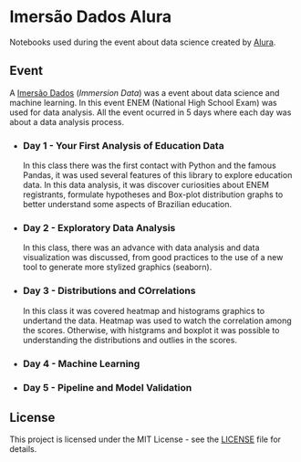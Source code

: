 # Imersão Dados Alura

Notebooks used during the event about data science created by [Alura](https://www.alura.com.br/).

## Event

A [Imersão Dados](https://www.alura.com.br/imersao-dados) (*Immersion Data*) was a event about data science and machine learning. In this event ENEM (National High School Exam) was used for data analysis. All the event ocurred in 5 days where each day was about a data analysis process.

* ### Day 1 - Your First Analysis of Education Data

    In this class there was the first contact with Python and the famous Pandas, it was used several features of this library to explore education data. In this data analysis, it was discover curiosities about ENEM registrants, formulate hypotheses and Box-plot distribution graphs to better understand some aspects of Brazilian education.

* ### Day 2 - Exploratory Data Analysis

    In this class, there was an advance with data analysis and data visualization was discussed, from good practices to the use of a new tool to generate more stylized graphics (seaborn).

* ### Day 3 - Distributions and COrrelations

    In this class it was covered heatmap and histograms graphics to undertand the data. Heatmap was used to watch the correlation among the scores. Otherwise, with histgrams and boxplot it was possible to understanding the distributions and outlies in the scores. 

* ### Day 4 - Machine Learning

* ### Day 5 - Pipeline and Model Validation

## License

This project is licensed under the MIT License - see the [LICENSE](LICENSE) file for details.
